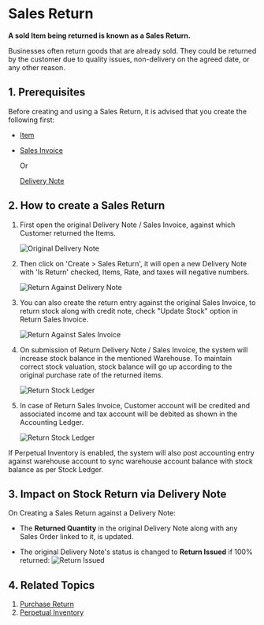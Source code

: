 <!-- add-breadcrumbs -->
# Sales Return

**A sold Item being returned is known as a Sales Return.**

Businesses often return goods that are already sold. They could be returned by the customer due to quality issues, non-delivery on the agreed date, or any other reason.

## 1. Prerequisites
Before creating and using a Sales Return, it is advised that you create the following first:

* [Item](/docs/user/manual/en/stock/item)
* [Sales Invoice](/docs/user/manual/en/accounts/sales-invoice)

    Or

    [Delivery Note](/docs/user/manual/en/stock/delivery-note)

## 2. How to create a Sales Return

1. First open the original Delivery Note / Sales Invoice, against which Customer returned the Items.

    <img class="screenshot" alt="Original Delivery Note" src="{{docs_base_url}}/v12/assets/img/stock/sales-return-original-delivery-note.png">

1. Then click on 'Create > Sales Return', it will open a new Delivery Note with 'Is Return' checked, Items, Rate, and taxes will negative numbers.

    <img class="screenshot" alt="Return Against Delivery Note" src="{{docs_base_url}}/v12/assets/img/stock/sales-return-against-delivery-note.png">

1. You can also create the return entry against the original Sales Invoice, to return stock along with credit note, check "Update Stock" option in Return Sales Invoice.

    <img class="screenshot" alt="Return Against Sales Invoice" src="{{docs_base_url}}/v12/assets/img/stock/sales-return-against-sales-invoice.png">

1. On submission of Return Delivery Note / Sales Invoice, the system will increase stock balance in the mentioned Warehouse. To maintain correct stock valuation, stock balance will go up according to the original purchase rate of the returned items.

    <img class="screenshot" alt="Return Stock Ledger" src="{{docs_base_url}}/v12/assets/img/stock/sales-return-stock-ledger.png">

1. In case of Return Sales Invoice, Customer account will be credited and associated income and tax account will be debited as shown in the Accounting Ledger.

    <img class="screenshot" alt="Return Stock Ledger" src="{{docs_base_url}}/v12/assets/img/stock/sales-return-general-ledger.png">

If Perpetual Inventory is enabled, the system will also post accounting entry against warehouse account to sync warehouse account balance with stock balance as per Stock Ledger.

## 3. Impact on Stock Return via Delivery Note
On Creating a Sales Return against a Delivery Note:

* The **Returned Quantity** in the original Delivery Note along with any Sales Order linked to it, is updated.

* The original Delivery Note's status is changed to **Return Issued** if 100% returned:
  ![Return Issued](/docs/assets/img/stock/sales-return-issue.png)

## 4. Related Topics
1. [Purchase Return](/docs/user/manual/en/stock/purchase-return)
1. [Perpetual Inventory](/docs/user/manual/en/stock/perpetual-inventory)
